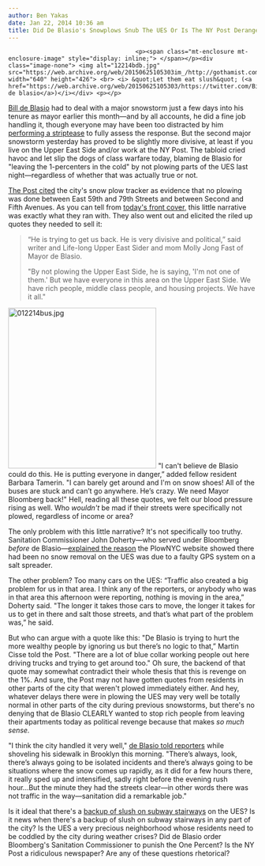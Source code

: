 ```yaml
---
author: Ben Yakas
date: Jan 22, 2014 10:36 am
title: Did De Blasio's Snowplows Snub The UES Or Is The NY Post Deranged?
---
```


	
										<p><span class="mt-enclosure mt-enclosure-image" style="display: inline;"> </span></p><div class="image-none"> <img alt="12214bdb.jpg" src="https://web.archive.org/web/20150625105303im_/http://gothamist.com/attachments/byakas/12214bdb.jpg" width="640" height="426"> <br> <i> &quot;Let them eat slush&quot; (<a href="https://web.archive.org/web/20150625105303/https://twitter.com/BilldeBlasio/status/425987508837826560">bill de blasio</a>)</i></div> <p></p>

<p><a href="https://web.archive.org/web/20150625105303/http://gothamist.com/tags/billdeblasio">Bill de Blasio</a> had to deal with a major snowstorm just a few days into his tenure as mayor earlier this month&#x2014;and by all accounts, he did a fine job handling it, though everyone may have been too distracted by him <a href="https://web.archive.org/web/20150625105303/http://gothamist.com/2014/01/03/de_blasio_winter_storm_update_serio.php">performing a striptease</a> to fully assess the response. But the second major snowstorm yesterday has proved to be slightly more divisive, at least if you live on the Upper East Side and/or work at the NY Post. The tabloid cried havoc and let slip the dogs of class warfare today, blaming de Blasio for &quot;leaving the 1-percenters in the cold&quot; by not plowing parts of the UES last night&#x2014;regardless of whether that was actually true or not.</p>

<p><a href="https://web.archive.org/web/20150625105303/http://nypost.com/2014/01/21/upper-east-side-residents-feel-spurned-after-plow-delay/">The Post cited</a> the city&apos;s snow plow tracker as evidence that no plowing was done between East 59th and 79th Streets and between Second and Fifth Avenues. As you can tell from <a href="https://web.archive.org/web/20150625105303/http://www.newseum.org/todaysfrontpages/hr.asp?fpVname=NY_NYP&amp;ref_pge=gal&amp;b_pge=2">today&apos;s front cover,</a> this little narrative was exactly what they ran with. They also went out and elicited the riled up quotes they needed to sell it: </p>

<blockquote>&#x201C;He is trying to get us back. He is very divisive and political,&#x201D; said writer and Life-long Upper East Sider and mom Molly Jong Fast of Mayor de Blasio.

<p>&quot;By not plowing the Upper East Side, he is saying, &apos;I&apos;m not one of them.&apos; But we have everyone in this area on the Upper East Side. We have rich people, middle class people, and housing projects. We have it all.&quot;</p></blockquote><p></p>

<p><span class="mt-enclosure mt-enclosure-image" style="display: inline;"> <img alt="012214bus.jpg" src="https://web.archive.org/web/20150625105303im_/http://gothamist.com/attachments/nyc_arts_john/012214bus.jpg" width="300" height="325" class="image-left"> </span>&quot;I can&apos;t believe de Blasio could do this. He is putting everyone in danger,&#x201D; added fellow resident Barbara Tamerin. &quot;I can barely get around and I&apos;m on snow shoes! All of the buses are stuck and can&#x2019;t go anywhere. He&#x2019;s crazy. We need Mayor Bloomberg back!&quot; Hell, reading all these quotes, we felt our blood pressure rising as well. Who <em>wouldn&apos;t</em> be mad if their streets were specifically not plowed, regardless of income or area?</p>

<p>The only problem with this little narrative? It&apos;s not specifically too truthy. Sanitation Commissioner John Doherty&#x2014;who served under Bloomberg <em>before</em> de Blasio&#x2014;<a href="https://web.archive.org/web/20150625105303/http://newyork.cbslocal.com/2014/01/21/sanitation-comm-map-showing-no-plowing-on-ues-was-due-to-bad-gps-on-salt-truck/">explained the reason</a> the PlowNYC website showed there had been no snow removal on the UES was due to a faulty GPS system on a salt spreader. </p>

<p>The other problem? Too many cars on the UES: &#x201C;Traffic also created a big problem for us in that area. I think any of the reporters, or anybody who was in that area this afternoon were reporting, nothing is moving in the area,&#x201D; Doherty said. &quot;The longer it takes those cars to move, the longer it takes for us to get in there and salt those streets, and that&#x2019;s what part of the problem was,&#x201D; he said.</p>

<p>But who can argue with a quote like this: &quot;De Blasio is trying to hurt the more wealthy people by ignoring us but there&#x2019;s no logic to that,&#x201D; Martin Cisse told the Post. &quot;There are a lot of blue collar working people out here driving trucks and trying to get around too.&quot; Oh sure, the backend of that quote may somewhat contradict their whole thesis that this is revenge on the 1%. And sure, the Post may not have gotten quotes from residents in other parts of the city that weren&apos;t plowed immediately either. And hey, whatever delays there were in plowing the UES may very well be totally normal in other parts of the city during previous snowstorms, but there&apos;s no denying that de Blasio CLEARLY wanted to stop rich people from leaving their apartments today as political revenge because that makes <em>so much sense.</em></p>

<p>&quot;I think the city handled it very well,&quot; <a href="https://web.archive.org/web/20150625105303/http://politicker.com/2014/01/bill-de-blasio-defends-snow-response-as-he-shovels-his-sidewalk-again/">de Blasio told reporters</a> while shoveling his sidewalk in Brooklyn this morning. &quot;There&#x2019;s always, look, there&#x2019;s always going to be isolated incidents and there&#x2019;s always going to be situations where the snow comes up rapidly, as it did for a few hours there, it really sped up and intensified, sadly right before the evening rush hour...But the minute they had the streets clear&#x2014;in other words there was not traffic in the way&#x2014;sanitation did a remarkable job.&quot; </p>

<p>Is it ideal that there&apos;s a <a href="https://web.archive.org/web/20150625105303/http://instagram.com/p/jeZC41QOPK/">backup of slush on subway stairways</a> on the UES? Is it news when there&apos;s a backup of slush on subway stairways in any part of the city? Is the UES a very precious neighborhood whose residents need to be coddled by the city during weather crises? Did de Blasio order Bloomberg&apos;s Sanitation Commissioner to punish the One Percent? Is the NY Post a ridiculous newspaper? Are any of these questions rhetorical?</p>					
										
									
				